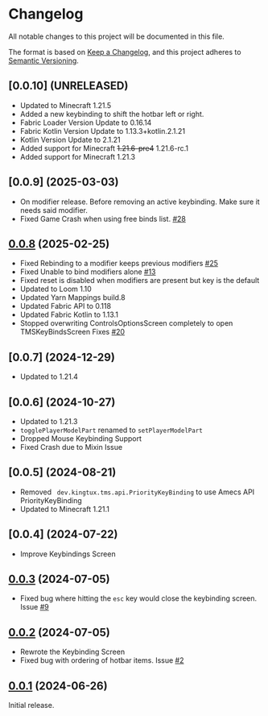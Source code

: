 # Changelog

All notable changes to this project will be documented in this file.

The format is based on [Keep a Changelog](https://keepachangelog.com/en/1.1.0/),
and this project adheres to [Semantic Versioning](https://semver.org/spec/v2.0.0.html).
## [0.0.10] (UNRELEASED)
- Updated to Minecraft 1.21.5
- Added a new keybinding to shift the hotbar left or right.
- Fabric Loader Version Update to 0.16.14
- Fabric Kotlin Version Update to 1.13.3+kotlin.2.1.21
- Kotlin Version Update to 2.1.21
- Added support for Minecraft ~~1.21.6-pre4~~ 1.21.6-rc.1
- Added support for Minecraft 1.21.3
## [0.0.9] (2025-03-03)
- On modifier release. Before removing an active keybinding. Make sure it needs said modifier. 
- Fixed Game Crash when using free binds list.  [#28](https://github.com/wyatt-herkamp/too-many-shortcuts/issues/28)
## [0.0.8] (2025-02-25)
- Fixed Rebinding to a modifier keeps previous modifiers [#25](https://github.com/wyatt-herkamp/too-many-shortcuts/issues/25)
- Fixed Unable to bind modifiers alone [#13](https://github.com/wyatt-herkamp/too-many-shortcuts/issues/13)
- Fixed reset is disabled when modifiers are present but key is the default
- Updated to Loom 1.10
- Updated Yarn Mappings build.8
- Updated Fabric API to 0.118
- Updated Fabric Kotlin to 1.13.1
- Stopped overwriting ControlsOptionsScreen completely to open TMSKeyBindsScreen Fixes [#20](https://github.com/wyatt-herkamp/too-many-shortcuts/issues/20)
## [0.0.7] (2024-12-29)
- Updated to 1.21.4


## [0.0.6] (2024-10-27)
- Updated to 1.21.3
- `togglePlayerModelPart` renamed to `setPlayerModelPart`
- Dropped Mouse Keybinding Support
- Fixed Crash due to Mixin Issue


## [0.0.5] (2024-08-21)
- Removed ` dev.kingtux.tms.api.PriorityKeyBinding` to use Amecs API PriorityKeyBinding
- Updated to Minecraft 1.21.1
## [0.0.4] (2024-07-22)
- Improve Keybindings Screen
## [0.0.3] (2024-07-05)

- Fixed bug where hitting the `esc` key would close the keybinding screen.
  Issue [#9](https://github.com/wyatt-herkamp/too-many-shortcuts/issues/9)

## [0.0.2] (2024-07-05)

- Rewrote the Keybinding Screen
- Fixed bug with ordering of hotbar items. Issue [#2](https://github.com/wyatt-herkamp/too-many-shortcuts/issues/2)

## [0.0.1] (2024-06-26)

Initial release.


[0.0.1]:https://github.com/wyatt-herkamp/too-many-shortcuts/releases/tag/0.0.1

[0.0.2]:https://github.com/wyatt-herkamp/too-many-shortcuts/releases/tag/0.0.2

[0.0.3]:https://github.com/wyatt-herkamp/too-many-shortcuts/releases/tag/0.0.3

[0.0.8]:https://github.com/wyatt-herkamp/too-many-shortcuts/releases/tag/0.0.8

[0.0.8]:https://github.com/wyatt-herkamp/too-many-shortcuts/releases/tag/0.0.9
